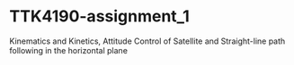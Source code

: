 # TTK4190-assignment_1
Kinematics and Kinetics, Attitude Control of Satellite and Straight-line path following in the horizontal plane
